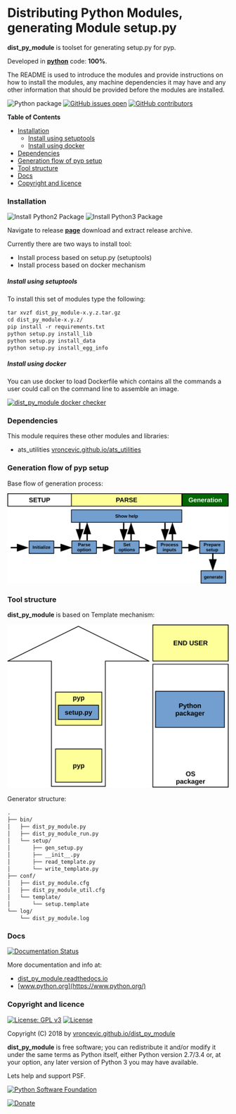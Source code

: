 # Distributing Python Modules, generating Module setup.py

**dist_py_module** is toolset for generating setup.py for pyp.

Developed in **[python](https://www.python.org/)** code: **100%**.

The README is used to introduce the modules and provide instructions on
how to install the modules, any machine dependencies it may have and any
other information that should be provided before the modules are installed.

![Python package](https://github.com/vroncevic/dist_py_module/workflows/Python%20package/badge.svg?branch=master) [![GitHub issues open](https://img.shields.io/github/issues/vroncevic/dist_py_module.svg)](https://github.com/vroncevic/dist_py_module/issues) [![GitHub contributors](https://img.shields.io/github/contributors/vroncevic/dist_py_module.svg)](https://github.com/vroncevic/dist_py_module/graphs/contributors)

<!-- START doctoc generated TOC please keep comment here to allow auto update -->
<!-- DON'T EDIT THIS SECTION, INSTEAD RE-RUN doctoc TO UPDATE -->
**Table of Contents**

- [Installation](#installation)
    - [Install using setuptools](#install-using-setuptools)
    - [Install using docker](#install-using-docker)
- [Dependencies](#dependencies)
- [Generation flow of pyp setup](#generation-flow-of-pyp-setup)
- [Tool structure](#tool-structure)
- [Docs](#docs)
- [Copyright and licence](#copyright-and-licence)

<!-- END doctoc generated TOC please keep comment here to allow auto update -->

### Installation

![Install Python2 Package](https://github.com/vroncevic/dist_py_module/workflows/Install%20Python2%20Package%20dist_py_module/badge.svg?branch=master) ![Install Python3 Package](https://github.com/vroncevic/dist_py_module/workflows/Install%20Python3%20Package%20dist_py_module/badge.svg?branch=master)

Navigate to release **[page](https://github.com/vroncevic/dist_py_module/releases/tag/v1.0)** download and extract release archive.

Currently there are two ways to install tool:
* Install process based on setup.py (setuptools)
* Install process based on docker mechanism

##### Install using setuptools

To install this set of modules type the following:
```
tar xvzf dist_py_module-x.y.z.tar.gz
cd dist_py_module-x.y.z/
pip install -r requirements.txt
python setup.py install_lib
python setup.py install_data
python setup.py install_egg_info
```

##### Install using docker

You can use docker to load Dockerfile which contains all the commands
a user could call on the command line to assemble an image.

[![dist_py_module docker checker](https://github.com/vroncevic/dist_py_module/workflows/dist_py_module%20docker%20checker/badge.svg)](https://github.com/vroncevic/dist_py_module/actions?query=workflow%3A%22dist_py_module+docker+checker%22)

### Dependencies

This module requires these other modules and libraries:

* ats_utilities [vroncevic.github.io/ats_utilities](https://vroncevic.github.io/ats_utilities)

### Generation flow of pyp setup

Base flow of generation process:

![alt tag](https://raw.githubusercontent.com/vroncevic/dist_py_module/dev/docs/python_setup_flow.png)

### Tool structure

**dist_py_module** is based on Template mechanism:

![alt tag](https://raw.githubusercontent.com/vroncevic/dist_py_module/dev/docs/python_setup.png)

Generator structure:

```
.
├── bin/
│   ├── dist_py_module.py
│   ├── dist_py_module_run.py
│   └── setup/
│       ├── gen_setup.py
│       ├── __init__.py
│       ├── read_template.py
│       └── write_template.py
├── conf/
│   ├── dist_py_module.cfg
│   ├── dist_py_module_util.cfg
│   └── template/
│       └── setup.template
└── log/
    └── dist_py_module.log
```

### Docs

[![Documentation Status](https://readthedocs.org/projects/dist_py_module/badge/?version=latest)](https://dist_py_module.readthedocs.io/en/latest/?badge=latest)

More documentation and info at:

* [dist_py_module.readthedocs.io](https://dist_py_module.readthedocs.io/en/latest/)
* [www.python.org](https://www.python.org/)

### Copyright and licence

[![License: GPL v3](https://img.shields.io/badge/License-GPLv3-blue.svg)](https://www.gnu.org/licenses/gpl-3.0) [![License](https://img.shields.io/badge/License-Apache%202.0-blue.svg)](https://opensource.org/licenses/Apache-2.0)

Copyright (C) 2018 by [vroncevic.github.io/dist_py_module](https://vroncevic.github.io/dist_py_module)

**dist_py_module** is free software; you can redistribute it and/or modify
it under the same terms as Python itself, either Python version 2.7/3.4 or,
at your option, any later version of Python 3 you may have available.

Lets help and support PSF.

[![Python Software Foundation](https://raw.githubusercontent.com/vroncevic/dist_py_module/dev/docs/psf-logo-alpha.png)](https://www.python.org/psf/)

[![Donate](https://www.paypalobjects.com/en_US/i/btn/btn_donateCC_LG.gif)](https://psfmember.org/index.php?q=civicrm/contribute/transact&reset=1&id=2)
